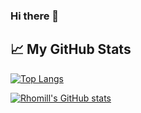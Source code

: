 ### Hi there 👋

## &#x1f4c8; My GitHub Stats

[![Top Langs](https://github-readme-stats.vercel.app/api/top-langs/?username=DevRomu&hide=java,html,css&theme=radical)](https://github.com/anuraghazra/github-readme-stats)

[![Rhomill's GitHub stats](https://github-readme-stats.vercel.app/api?username=DevRomu&theme=radical)](https://github.com/anuraghazra/github-readme-stats)

<!--
**DevRomu/DevRomu** is a ✨ _special_ ✨ repository because its `README.md` (this file) appears on your GitHub profile.

Here are some ideas to get you started:

---

